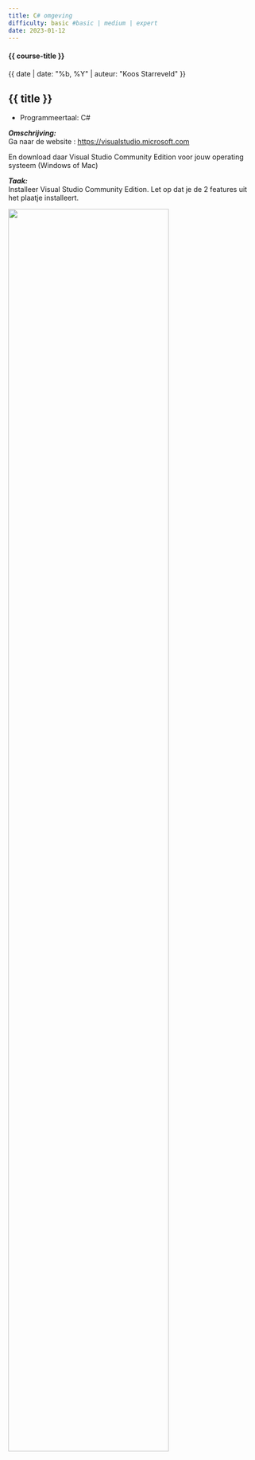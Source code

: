 ```yaml
---
title: C# omgeving
difficulty: basic #basic | medium | expert
date: 2023-01-12
---
```


#### {{ course-title }}
{{ date | date: "%b, %Y" | auteur: "Koos Starreveld" }}


## {{ title }}

* Programmeertaal: C#

***Omschrijving:***  
Ga naar de website : <https://visualstudio.microsoft.com>

En download daar Visual Studio Community Edition voor jouw operating systeem  (Windows of Mac)

***Taak:***  
Installeer Visual Studio Community Edition.
Let op dat je de 2 features uit het plaatje installeert.

<img src="{{ '/_assets/csharp/VSinstall.png' | url }}" style="width:80%;">


